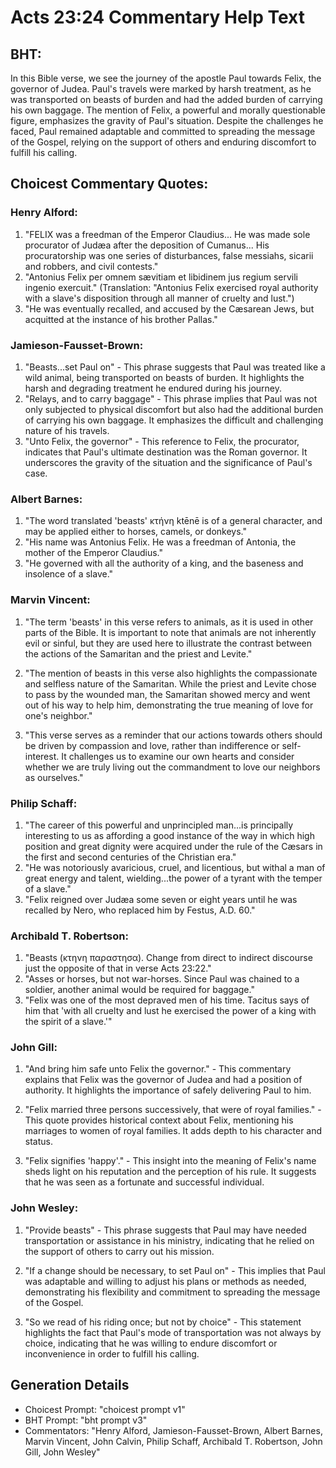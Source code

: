 # Acts 23:24 Commentary Help Text

## BHT:
In this Bible verse, we see the journey of the apostle Paul towards Felix, the governor of Judea. Paul's travels were marked by harsh treatment, as he was transported on beasts of burden and had the added burden of carrying his own baggage. The mention of Felix, a powerful and morally questionable figure, emphasizes the gravity of Paul's situation. Despite the challenges he faced, Paul remained adaptable and committed to spreading the message of the Gospel, relying on the support of others and enduring discomfort to fulfill his calling.

## Choicest Commentary Quotes:
### Henry Alford:
1. "FELIX was a freedman of the Emperor Claudius... He was made sole procurator of Judæa after the deposition of Cumanus... His procuratorship was one series of disturbances, false messiahs, sicarii and robbers, and civil contests." 
2. "Antonius Felix per omnem sævitiam et libidinem jus regium servili ingenio exercuit." (Translation: "Antonius Felix exercised royal authority with a slave's disposition through all manner of cruelty and lust.") 
3. "He was eventually recalled, and accused by the Cæsarean Jews, but acquitted at the instance of his brother Pallas."

### Jamieson-Fausset-Brown:
1. "Beasts...set Paul on" - This phrase suggests that Paul was treated like a wild animal, being transported on beasts of burden. It highlights the harsh and degrading treatment he endured during his journey.
2. "Relays, and to carry baggage" - This phrase implies that Paul was not only subjected to physical discomfort but also had the additional burden of carrying his own baggage. It emphasizes the difficult and challenging nature of his travels.
3. "Unto Felix, the governor" - This reference to Felix, the procurator, indicates that Paul's ultimate destination was the Roman governor. It underscores the gravity of the situation and the significance of Paul's case.

### Albert Barnes:
1. "The word translated 'beasts' κτήνη ktēnē is of a general character, and may be applied either to horses, camels, or donkeys."
2. "His name was Antonius Felix. He was a freedman of Antonia, the mother of the Emperor Claudius."
3. "He governed with all the authority of a king, and the baseness and insolence of a slave."

### Marvin Vincent:
1. "The term 'beasts' in this verse refers to animals, as it is used in other parts of the Bible. It is important to note that animals are not inherently evil or sinful, but they are used here to illustrate the contrast between the actions of the Samaritan and the priest and Levite."

2. "The mention of beasts in this verse also highlights the compassionate and selfless nature of the Samaritan. While the priest and Levite chose to pass by the wounded man, the Samaritan showed mercy and went out of his way to help him, demonstrating the true meaning of love for one's neighbor."

3. "This verse serves as a reminder that our actions towards others should be driven by compassion and love, rather than indifference or self-interest. It challenges us to examine our own hearts and consider whether we are truly living out the commandment to love our neighbors as ourselves."

### Philip Schaff:
1. "The career of this powerful and unprincipled man...is principally interesting to us as affording a good instance of the way in which high position and great dignity were acquired under the rule of the Cæsars in the first and second centuries of the Christian era."
2. "He was notoriously avaricious, cruel, and licentious, but withal a man of great energy and talent, wielding...the power of a tyrant with the temper of a slave."
3. "Felix reigned over Judæa some seven or eight years until he was recalled by Nero, who replaced him by Festus, A.D. 60."

### Archibald T. Robertson:
1. "Beasts (κτηνη παραστησα). Change from direct to indirect discourse just the opposite of that in verse Acts 23:22." 
2. "Asses or horses, but not war-horses. Since Paul was chained to a soldier, another animal would be required for baggage."
3. "Felix was one of the most depraved men of his time. Tacitus says of him that 'with all cruelty and lust he exercised the power of a king with the spirit of a slave.'"

### John Gill:
1. "And bring him safe unto Felix the governor." - This commentary explains that Felix was the governor of Judea and had a position of authority. It highlights the importance of safely delivering Paul to him.

2. "Felix married three persons successively, that were of royal families." - This quote provides historical context about Felix, mentioning his marriages to women of royal families. It adds depth to his character and status.

3. "Felix signifies 'happy'." - This insight into the meaning of Felix's name sheds light on his reputation and the perception of his rule. It suggests that he was seen as a fortunate and successful individual.

### John Wesley:
1. "Provide beasts" - This phrase suggests that Paul may have needed transportation or assistance in his ministry, indicating that he relied on the support of others to carry out his mission.

2. "If a change should be necessary, to set Paul on" - This implies that Paul was adaptable and willing to adjust his plans or methods as needed, demonstrating his flexibility and commitment to spreading the message of the Gospel.

3. "So we read of his riding once; but not by choice" - This statement highlights the fact that Paul's mode of transportation was not always by choice, indicating that he was willing to endure discomfort or inconvenience in order to fulfill his calling.


## Generation Details
- Choicest Prompt: "choicest prompt v1"
- BHT Prompt: "bht prompt v3"
- Commentators: "Henry Alford, Jamieson-Fausset-Brown, Albert Barnes, Marvin Vincent, John Calvin, Philip Schaff, Archibald T. Robertson, John Gill, John Wesley"
